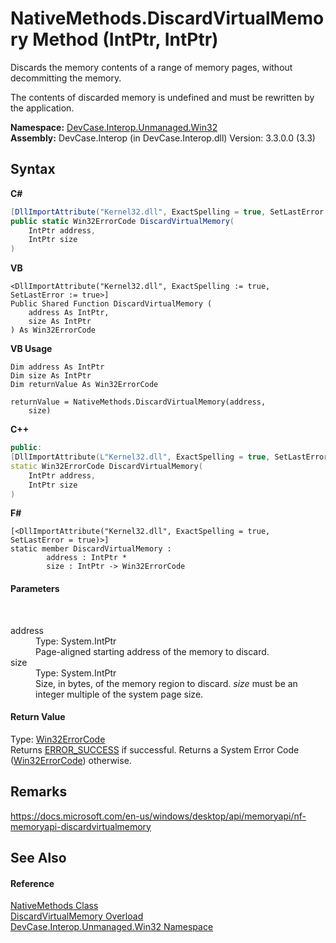 # NativeMethods.DiscardVirtualMemory Method (IntPtr, IntPtr)
 

Discards the memory contents of a range of memory pages, without decommitting the memory. 

 The contents of discarded memory is undefined and must be rewritten by the application.

**Namespace:**&nbsp;<a href="N_DevCase_Interop_Unmanaged_Win32">DevCase.Interop.Unmanaged.Win32</a><br />**Assembly:**&nbsp;DevCase.Interop (in DevCase.Interop.dll) Version: 3.3.0.0 (3.3)

## Syntax

**C#**<br />
``` C#
[DllImportAttribute("Kernel32.dll", ExactSpelling = true, SetLastError = true)]
public static Win32ErrorCode DiscardVirtualMemory(
	IntPtr address,
	IntPtr size
)
```

**VB**<br />
``` VB
<DllImportAttribute("Kernel32.dll", ExactSpelling := true, SetLastError := true>]
Public Shared Function DiscardVirtualMemory ( 
	address As IntPtr,
	size As IntPtr
) As Win32ErrorCode
```

**VB Usage**<br />
``` VB Usage
Dim address As IntPtr
Dim size As IntPtr
Dim returnValue As Win32ErrorCode

returnValue = NativeMethods.DiscardVirtualMemory(address, 
	size)
```

**C++**<br />
``` C++
public:
[DllImportAttribute(L"Kernel32.dll", ExactSpelling = true, SetLastError = true)]
static Win32ErrorCode DiscardVirtualMemory(
	IntPtr address, 
	IntPtr size
)
```

**F#**<br />
``` F#
[<DllImportAttribute("Kernel32.dll", ExactSpelling = true, SetLastError = true)>]
static member DiscardVirtualMemory : 
        address : IntPtr * 
        size : IntPtr -> Win32ErrorCode 

```


#### Parameters
&nbsp;<dl><dt>address</dt><dd>Type: System.IntPtr<br />Page-aligned starting address of the memory to discard.</dd><dt>size</dt><dd>Type: System.IntPtr<br />Size, in bytes, of the memory region to discard. *size* must be an integer multiple of the system page size.</dd></dl>

#### Return Value
Type: <a href="T_DevCase_Interop_Unmanaged_Win32_Enums_Win32ErrorCode">Win32ErrorCode</a><br />Returns <a href="T_DevCase_Interop_Unmanaged_Win32_Enums_Win32ErrorCode">ERROR_SUCCESS</a> if successful. Returns a System Error Code (<a href="T_DevCase_Interop_Unmanaged_Win32_Enums_Win32ErrorCode">Win32ErrorCode</a>) otherwise.

## Remarks
<a href="https://docs.microsoft.com/en-us/windows/desktop/api/memoryapi/nf-memoryapi-discardvirtualmemory" target="_blank">https://docs.microsoft.com/en-us/windows/desktop/api/memoryapi/nf-memoryapi-discardvirtualmemory</a>

## See Also


#### Reference
<a href="T_DevCase_Interop_Unmanaged_Win32_NativeMethods">NativeMethods Class</a><br /><a href="Overload_DevCase_Interop_Unmanaged_Win32_NativeMethods_DiscardVirtualMemory">DiscardVirtualMemory Overload</a><br /><a href="N_DevCase_Interop_Unmanaged_Win32">DevCase.Interop.Unmanaged.Win32 Namespace</a><br />